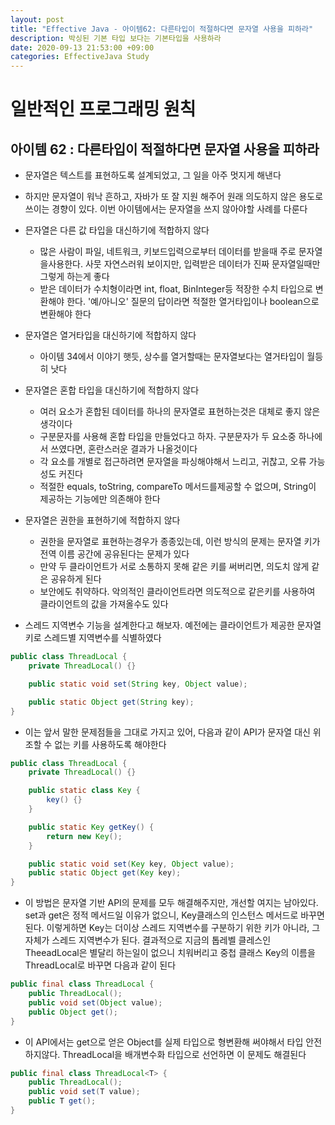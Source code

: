 ```yaml
---
layout: post
title: "Effective Java - 아이템62: 다른타입이 적절하다면 문자열 사용을 피하라"
description: 박싱된 기본 타입 보다는 기본타입을 사용하라
date: 2020-09-13 21:53:00 +09:00
categories: EffectiveJava Study
---
```



# 일반적인 프로그래밍 원칙

## 아이템 62 : 다른타입이 적절하다면 문자열 사용을 피하라

- 문자열은 텍스트를 표현하도록 설계되었고, 그 일을 아주 멋지게 해낸다
- 하지만 문자열이 워낙 흔하고, 자바가 또 잘 지원 해주어 원래 의도하지 않은 용도로 쓰이는 경향이 있다. 이번 아이템에서는 문자열을 쓰지 않아야할 사례를 다룬다
- 믄자열은 다른 값 타입을 대신하기에 적합하지 않다
    * 많은 사람이 파일, 네트워크, 키보드입력으로부터 데이터를 받을때 주로 문자열을사용한다. 사뭇 자연스러워 보이지만, 입력받은 데이터가 진짜 문자열일때만 그렇게 하는게 좋다
    * 받은 데이터가 수치형이라면 int, float, BinInteger등 적장한 수치 타입으로 변환해야 한다. '예/아니오' 질문의 답이라면 적절한 열거타입이나 boolean으로 변환해야 한다

- 문자열은 열거타입을 대신하기에 적합하지 않다
    * 아이템 34에서 이야기 햇듯, 상수를 열거할때는 문자열보다는 열거타입이 월등히 낫다

- 문자열은 혼합 타입을 대신하기에 적합하지 않다
    * 여러 요소가 혼합된 데이터를 하나의 문자열로 표현하는것은 대체로 좋지 않은 생각이다
    * 구분문자를 사용해 혼합 타입을 만들었다고 하자. 구분문자가 두 요소중 하나에서 쓰였다면, 혼란스러운 결과가 나올것이다
    * 각 요소를 개별로 접근하려면 문자열을 파싱해야해서 느리고, 귀찮고, 오류 가능성도 커진다
    * 적절한 equals, toString, compareTo 메서드를제공할 수 없으며, String이 제공하는 기능에만 의존해야 한다

- 문자열은 권한을 표현하기에 적합하지 않다
    * 권한을 문자열로 표현하는경우가 종종있는데, 이런 방식의 문제는 문자열 키가 전역 이름 공간에 공유된다는 문제가 있다
    * 만약 두 클라이언트가 서로 소통하지 못해 같은 키를 써버리면, 의도치 않게 같은 공유하게 된다
    * 보안에도 취약하다. 악의적인 클라이언트라면 의도적으로 같은키를 사용하여 클라이언트의 값을 가져올수도 있다

- 스레드 지역변수 기능을 설계한다고 해보자. 예전에는 클라이언트가 제공한 문자열 키로 스레드별 지역변수를 식별하였다

```java
public class ThreadLocal {
    private ThreadLocal() {}

    public static void set(String key, Object value);

    public static Object get(String key);
}
```

- 이는 앞서 말한 문제점들을 그대로 가지고 있어, 다음과 같이 API가 문자열 대신 위조할 수 없는 키를 사용하도록 해야한다

```java
public class ThreadLocal {
    private ThreadLocal() {}

    public static class Key {
        key() {}
    }

    public static Key getKey() {
        return new Key();
    }

    public static void set(Key key, Object value);
    public static Object get(Key key);
}
```

- 이 방법은 문자열 기반 API의 문제를 모두 해결해주지만, 개선할 여지는 남아있다. set과 get은 정적 메서드일 이유가 없으니, Key클래스의 인스턴스 메서드로 바꾸면 된다. 이렇게하면 Key는 더이상 스레드 지역변수를 구분하기 위한 키가 아니라, 그 자체가 스레드 지역변수가 된다. 결과적으로 지금의 톱레벨 클레스인 TheeadLocal은 별달리 하는일이 없으니 치워버리고 중첩 클래스 Key의 이름을 ThreadLocal로 바꾸면 다음과 같이 된다

```java
public final class ThreadLocal {
    public ThreadLocal();
    public void set(Object value);
    public Object get();
}
```

- 이 API에서는 get으로 얻은 Object를 실제 타입으로 형변환해 써야해서 타입 안전하지않다. ThreadLocal을 배개변수화 타입으로 선언하면 이 문제도 해결된다

```java
public final class ThreadLocal<T> {
    public ThreadLocal();
    public void set(T value);
    public T get();
}
```

